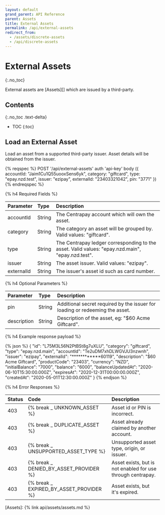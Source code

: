 ```yaml
---
layout: default
grand_parent: API Reference
parent: Assets
title: External Assets
permalink: /api/external-assets
redirect_from:
  - /assets/discrete-assets
  - /api/discrete-assets
---
```


# External Assets
{:.no_toc}

External assets are [Assets][] which are issued by a third-party.


## Contents
{:.no_toc .text-delta}

* TOC
{:toc}

## Load an External Asset

Load an asset from a supported third-party issuer. Asset details will be obtained from the issuer.

{% reqspec %}
  POST '/api/external-assets'
  auth 'api-key'
  body ({
    accountId: "Jaim1Cu1Q55uooxSens6yk",
    category: "giftcard",
    type: "epay.nzd.test",
    issuer: "ezipay",
    externalId: "23403321042",
    pin: "3771"
  })
{% endreqspec %}


{% h4 Required Fields %}

| Parameter  | Type   | Description                                                                                      |
|:-----------|:-------|:-------------------------------------------------------------------------------------------------|
| accountId  | String | The Centrapay account which will own the asset.                                                  |
| category   | String | The category an asset will be grouped by. Valid values: "giftcard".                              |
| type       | String | The Centrapay ledger corresponding to the asset. Valid values: "epay.nzd.main", "epay.nzd.test". |
| issuer     | String | The asset issuer. Valid values: "ezipay".                                                        |
| externalId | String | The issuer's asset id such as card number.                                                       |

{% h4 Optional Parameters %}

| Parameter      | Type   | Description                                                                  |
|:---------------|:-------|:-----------------------------------------------------------------------------|
| pin            | String | Additional secret required by the issuer for loading or redeeming the asset. |
| description    | String | Description of the asset, eg: "$60 Acme Giftcard".                           |

{% h4 Example response payload %}

{% json %}
{
  "id": "L75M3L56N2PtBSt8g7uXLU",
  "category": "giftcard",
  "type": "epay.nzd.main",
  "accountId": "Te2uDM7xhDLWGVJU3nzwnh",
  "issuer": "ezipay",
  "externalId": "************60119",
  "description": "$60 Acme Giftcard",
  "productCode": "23403",
  "currency": "NZD",
  "initialBalance": "7000",
  "balance": "6000",
  "balanceUpdatedAt": "2020-06-10T15:30:00.000Z",
  "expiresAt": "2020-12-31T00:00:00.000Z",
  "createdAt": "2020-05-01T12:30:00.000Z"
}
{% endjson %}

{% h4 Error Responses %}

| Status | Code                                   | Description                                                 |
|:-------|:-------------------------------------- |:------------------------------------------------------------|
| 403    | {% break _ UNKNOWN_ASSET %}             | Asset id or PIN is incorrect.                               |
| 403    | {% break _ DUPLICATE_ASSET %}           | Asset already claimed by another account.                   |
| 403    | {% break _ UNSUPPORTED_ASSET_TYPE %}    | Unsupported asset type, origin, or issuer.                  |
| 403    | {% break _ DENIED_BY_ASSET_PROVIDER %}  | Asset exists, but is not enabled for use through centrapay. |
| 403    | {% break _ EXPIRED_BY_ASSET_PROVIDER %} | Asset exists, but it's expired.                             |

[Assets]: {% link api/assets/assets.md %}
